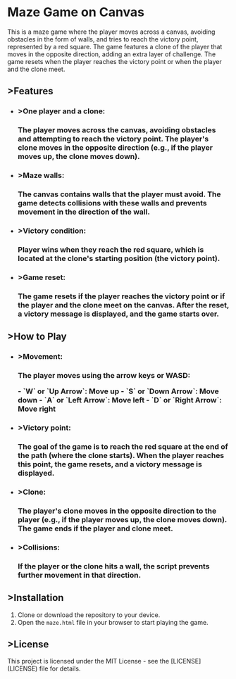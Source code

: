 <h1>Maze Game on Canvas</h1>

<p>This is a maze game where the player moves across a canvas, avoiding obstacles in the form of walls, and tries to reach the victory point, represented by a red square. The game features a clone of the player that moves in the opposite direction, adding an extra layer of challenge. The game resets when the player reaches the victory point or when the player and the clone meet.</p>

<h2>>Features</h2>

- <h3>>One player and a clone:<h3>
  <p>The player moves across the canvas, avoiding obstacles and attempting to reach the victory point. The player's clone moves in the opposite direction (e.g., if the player moves up, the clone moves down).</p>

- <h3>>Maze walls:<h3>
  <p>The canvas contains walls that the player must avoid. The game detects collisions with these walls and prevents movement in the direction of the wall.</p>

- <h3>>Victory condition:<h3>
  <p>Player wins when they reach the red square, which is located at the clone's starting position (the victory point).</p>

- <h3>>Game reset:<h3>
  <p>The game resets if the player reaches the victory point or if the player and the clone meet on the canvas. After the reset, a victory message is displayed, and the game starts over.</p>

<h2>>How to Play</h2>

- <h3>>Movement:<h3>
  <p>The player moves using the arrow keys or WASD:</p>
  - `W` or `Up Arrow`: Move up
  - `S` or `Down Arrow`: Move down
  - `A` or `Left Arrow`: Move left
  - `D` or `Right Arrow`: Move right

- <h3>>Victory point:<h3>
  <p>The goal of the game is to reach the red square at the end of the path (where the clone starts). When the player reaches this point, the game resets, and a victory message is displayed.</p>

- <h3>>Clone:<h3>
  <p>The player's clone moves in the opposite direction to the player (e.g., if the player moves up, the clone moves down). The game ends if the player and clone meet.</p>

- <h3>>Collisions:<h3>
  <p>If the player or the clone hits a wall, the script prevents further movement in that direction.</p>

<h2>>Installation</h2>

1. Clone or download the repository to your device.
2. Open the `maze.html` file in your browser to start playing the game.</p>

<h2>>License</h2>

<p>This project is licensed under the MIT License - see the [LICENSE](LICENSE) file for details.</p>
